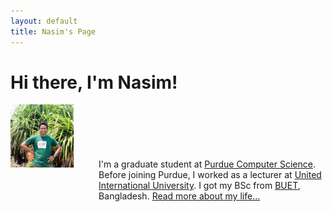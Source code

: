 ```yaml
---
layout: default
title: Nasim's Page
---
```


<div class="blurb">
	<h1>Hi there, I'm Nasim!</h1>
	<div style="width: 100%; display: table;">
		<div style="display: table-row;">
	    		<div style="width: 20%; display: table-cell;">
				<img src="/images/profile.jpg" alt="Nasim's picture"/>
	    		</div>
	    		<div style="display: table-cell;"> 
				<p style="padding-left:10%;">I'm a graduate student at <a href="https://www.cs.purdue.edu/">Purdue Computer Science</a>. Before joining Purdue, I worked as a lecturer at <a href="http://www.uiu.ac.bd/">United International University</a>. I got my BSc from <a href="https://www.buet.ac.bd/web/">BUET</a>, Bangladesh. <a href="/about">Read more about my life...</a></p>
	    		</div>
		</div>
    	</div>
	
	
 
</div>
